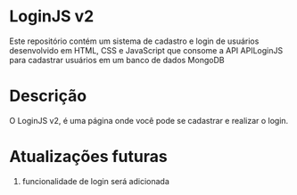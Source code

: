 # LoginJS v2
Este repositório contém um sistema de cadastro e login de usuários desenvolvido em HTML, CSS e JavaScript que consome a API APILoginJS para cadastrar usuários em um banco de dados MongoDB

# Descrição
O LoginJS v2, é uma página onde você pode se cadastrar e realizar o login.

# Atualizações futuras

1. funcionalidade de login será adicionada
